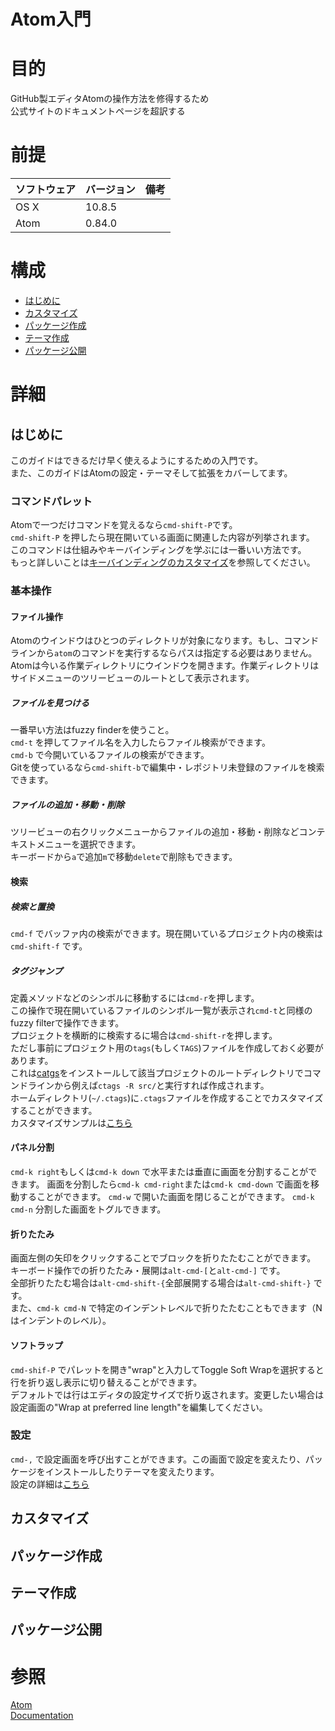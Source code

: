 Atom入門
=================

# 目的
GitHub製エディタAtomの操作方法を修得するため  
公式サイトのドキュメントページを超訳する

# 前提
| ソフトウェア     | バージョン    | 備考         |
|:---------------|:-------------|:------------|
| OS X           |10.8.5        |             |
| Atom           |0.84.0        |             |

# 構成
+ [はじめに](#1)
+ [カスタマイズ](#2)
+ [パッケージ作成](#3)
+ [テーマ作成](#4)
+ [パッケージ公開](#5)

# 詳細
## <a name="1">はじめに</a>
このガイドはできるだけ早く使えるようにするための入門です。  
また、このガイドはAtomの設定・テーマそして拡張をカバーしてます。

### コマンドパレット
Atomで一つだけコマンドを覚えるなら```cmd-shift-P```です。  
```cmd-shift-P``` を押したら現在開いている画面に関連した内容が列挙されます。  
このコマンドは仕組みやキーバインディングを学ぶには一番いい方法です。  
もっと詳しいことは[キーバインディングのカスタマイズ](https://atom.io/docs/v0.84.0/customizing-atom)を参照してください。  

### 基本操作

#### ファイル操作
Atomのウインドウはひとつのディレクトリが対象になります。もし、コマンドラインから```atom```のコマンドを実行するならパスは指定する必要はありません。
Atomは今いる作業ディレクトリにウインドウを開きます。作業ディレクトリはサイドメニューのツリービューのルートとして表示されます。

##### ファイルを見つける
一番早い方法はfuzzy finderを使うこと。  
```cmd-t``` を押してファイル名を入力したらファイル検索ができます。  
```cmd-b``` で今開いているファイルの検索ができます。  
Gitを使っているなら```cmd-shift-b```で編集中・レポジトリ未登録のファイルを検索できます。

##### ファイルの追加・移動・削除
ツリービューの右クリックメニューからファイルの追加・移動・削除などコンテキストメニューを選択できます。  
キーボードから```a```で追加```m```で移動```delete```で削除もできます。

#### 検索

##### 検索と置換
```cmd-f``` でバッファ内の検索ができます。現在開いているプロジェクト内の検索は```cmd-shift-f``` です。

##### タグジャンプ
定義メソッドなどのシンボルに移動するには```cmd-r```を押します。  
この操作で現在開いているファイルのシンボル一覧が表示され```cmd-t```と同様のfuzzy filterで操作できます。  
プロジェクトを横断的に検索するに場合は```cmd-shift-r```を押します。  
ただし事前にプロジェクト用の```tags```(もしく```TAGS```)ファイルを作成しておく必要があります。  
これは[catgs](http://ctags.sourceforge.net/)をインストールして該当プロジェクトのルートディレクトリでコマンドラインから例えば```ctags -R src/```と実行すれば作成されます。  
ホームディレクトリ(```~/.ctags```)に```.ctags```ファイルを作成することでカスタマイズすることができます。  
カスタマイズサンプルは[こちら](https://github.com/atom/symbols-view/blob/master/lib/.ctags)

#### パネル分割
```cmd-k right```もしくは```cmd-k down``` で水平または垂直に画面を分割することができます。
画面を分割したら```cmd-k cmd-right```または```cmd-k cmd-down``` で画面を移動することができます。
```cmd-w``` で開いた画面を閉じることができます。
```cmd-k cmd-n``` 分割した画面をトグルできます。

#### 折りたたみ
画面左側の矢印をクリックすることでブロックを折りたたむことができます。  
キーボード操作での折りたたみ・展開は```alt-cmd-[```と```alt-cmd-]``` です。  
全部折りたたむ場合は```alt-cmd-shift-{```全部展開する場合は```alt-cmd-shift-}``` です。  
また、```cmd-k cmd-N``` で特定のインデントレベルで折りたたむこともできます（Nはインデントのレベル）。

#### ソフトラップ
```cmd-shif-P``` でパレットを開き"wrap"と入力してToggle Soft Wrapを選択すると行を折り返し表示に切り替えることができます。  
デフォルトでは行はエディタの設定サイズで折り返されます。変更したい場合は設定画面の"Wrap at preferred line length"を編集してください。

### 設定
```cmd-,``` で設定画面を呼び出すことができます。この画面で設定を変えたり、パッケージをインストールしたりテーマを変えたります。  
設定の詳細は[こちら](https://atom.io/docs/v0.84.0/customizing-atom)

## <a name="2">カスタマイズ</a>
## <a name="3">パッケージ作成</a>
## <a name="4">テーマ作成</a>
## <a name="5">パッケージ公開</a>

# 参照
[Atom](https://atom.io/)  
[Documentation](https://atom.io/docs/latest/)
